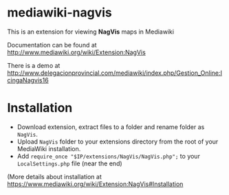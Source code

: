 # mediawiki-nagvis

This is an extension for viewing **NagVis** maps in Mediawiki

Documentation can be found at http://www.mediawiki.org/wiki/Extension:NagVis

There is a demo at http://www.delegacionprovincial.com/mediawiki/index.php/Gestion_Online:IcingaNagvis16

# Installation

- Download extension, extract files to a folder and rename folder as `NagVis`.
- Upload `NagVis` folder to your extensions directory from the root of your MediaWiki installation.
- Add `require_once "$IP/extensions/NagVis/NagVis.php";` to your `LocalSettings.php` file (near the end)

(More details about installation at https://www.mediawiki.org/wiki/Extension:NagVis#Installation
